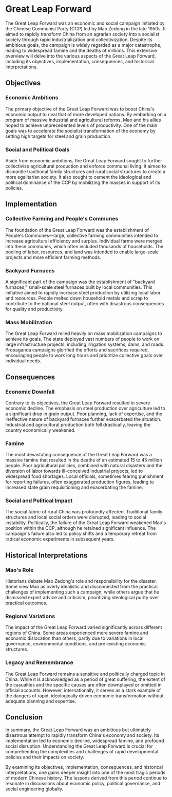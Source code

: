 # Great Leap Forward

The Great Leap Forward was an economic and social campaign initiated by the Chinese Communist Party (CCP) led by Mao Zedong in the late 1950s. It aimed to rapidly transform China from an agrarian society into a socialist society through rapid industrialization and collectivization. Despite its ambitious goals, the campaign is widely regarded as a major catastrophe, leading to widespread famine and the deaths of millions. This extensive overview will delve into the various aspects of the Great Leap Forward, including its objectives, implementation, consequences, and historical interpretations.

## Objectives

### Economic Ambitions
The primary objective of the Great Leap Forward was to boost China's economic output to rival that of more developed nations. By embarking on a program of massive industrial and agricultural reforms, Mao and his allies hoped to achieve unprecedented levels of productivity. One of the main goals was to accelerate the socialist transformation of the economy by setting high targets for steel and grain production.

### Social and Political Goals
Aside from economic ambitions, the Great Leap Forward sought to further collectivize agricultural production and enforce communal living. It aimed to dismantle traditional family structures and rural social structures to create a more egalitarian society. It also sought to cement the ideological and political dominance of the CCP by mobilizing the masses in support of its policies.

## Implementation

### Collective Farming and People's Communes
The foundation of the Great Leap Forward was the establishment of People's Communes—large, collective farming communities intended to increase agricultural efficiency and surplus. Individual farms were merged into these communes, which often included thousands of households. The pooling of labor, resources, and land was intended to enable large-scale projects and more efficient farming methods.

### Backyard Furnaces
A significant part of the campaign was the establishment of "backyard furnaces," small-scale steel furnaces built by local communities. This initiative aimed to rapidly increase steel production by utilizing local labor and resources. People melted down household metals and scrap to contribute to the national steel output, often with disastrous consequences for quality and productivity.

### Mass Mobilization
The Great Leap Forward relied heavily on mass mobilization campaigns to achieve its goals. The state deployed vast numbers of people to work on large infrastructure projects, including irrigation systems, dams, and roads. Propaganda campaigns glorified the efforts and sacrifices required, encouraging people to work long hours and prioritize collective goals over individual needs.

## Consequences

### Economic Downfall
Contrary to its objectives, the Great Leap Forward resulted in severe economic decline. The emphasis on steel production over agriculture led to a significant drop in grain output. Poor planning, lack of expertise, and the ineffective nature of backyard furnaces further exacerbated the situation. Industrial and agricultural production both fell drastically, leaving the country economically weakened.

### Famine
The most devastating consequence of the Great Leap Forward was a massive famine that resulted in the deaths of an estimated 15 to 45 million people. Poor agricultural policies, combined with natural disasters and the diversion of labor towards ill-conceived industrial projects, led to widespread food shortages. Local officials, sometimes fearing punishment for reporting failures, often exaggerated production figures, leading to increased state grain requisitioning and exacerbating the famine.

### Social and Political Impact
The social fabric of rural China was profoundly affected. Traditional family structures and local social orders were disrupted, leading to social instability. Politically, the failure of the Great Leap Forward weakened Mao's position within the CCP, although he retained significant influence. The campaign's failure also led to policy shifts and a temporary retreat from radical economic experiments in subsequent years.

## Historical Interpretations

### Mao's Role
Historians debate Mao Zedong's role and responsibility for the disaster. Some view Mao as overly idealistic and disconnected from the practical challenges of implementing such a campaign, while others argue that he dismissed expert advice and criticism, prioritizing ideological purity over practical outcomes.

### Regional Variations
The impact of the Great Leap Forward varied significantly across different regions of China. Some areas experienced more severe famine and economic dislocation than others, partly due to variations in local governance, environmental conditions, and pre-existing economic structures.

### Legacy and Remembrance
The Great Leap Forward remains a sensitive and politically charged topic in China. While it is acknowledged as a period of great suffering, the extent of the casualties and the specific causes are often downplayed or omitted in official accounts. However, internationally, it serves as a stark example of the dangers of rapid, ideologically driven economic transformation without adequate planning and expertise.

## Conclusion

In summary, the Great Leap Forward was an ambitious but ultimately disastrous attempt to rapidly transform China's economy and society. Its implementation led to economic decline, widespread famine, and profound social disruption. Understanding the Great Leap Forward is crucial for comprehending the complexities and challenges of rapid developmental policies and their impacts on society.

By examining its objectives, implementation, consequences, and historical interpretations, one gains deeper insight into one of the most tragic periods of modern Chinese history. The lessons derived from this period continue to resonate in discussions about economic policy, political governance, and social engineering globally.